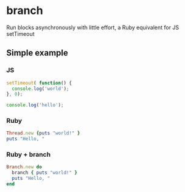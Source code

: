 branch
======

Run blocks asynchronously with little effort, a Ruby equivalent for JS setTimeout


Simple example
--------------

### JS

```js
setTimeout( function() {
  console.log('world');
}, 0);

console.log('hello');
```

### Ruby

```rb
Thread.new {puts "world!" }
puts "Hello, "
```


### Ruby + branch

```ruby
Branch.new do
  branch { puts "world!" }
  puts "Hello, "
end
```
